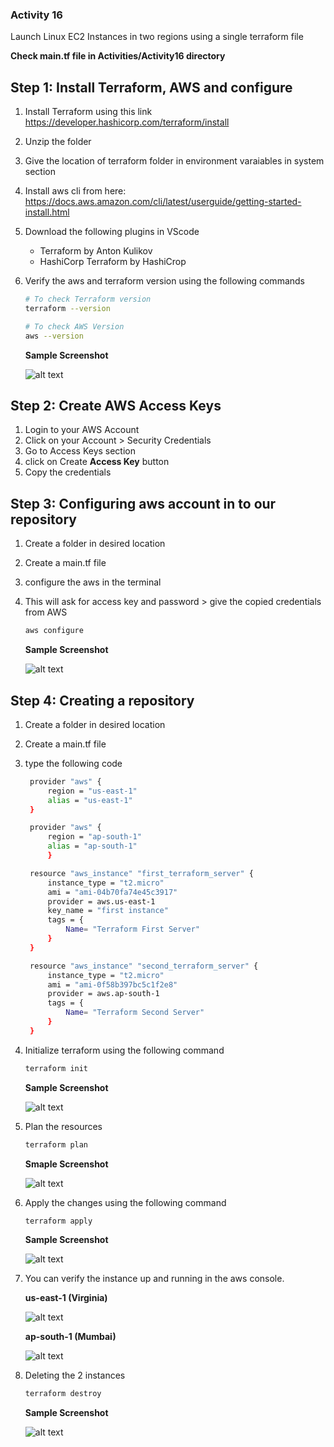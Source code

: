 ### Activity 16

Launch Linux EC2 Instances in two regions using a single terraform file

**Check main.tf file in Activities/Activity16 directory**

## Step 1: Install Terraform, AWS and configure

1. Install Terraform using this link https://developer.hashicorp.com/terraform/install

2. Unzip the folder
3. Give the location of terraform folder in environment varaiables in system section
4. Install aws cli from here: https://docs.aws.amazon.com/cli/latest/userguide/getting-started-install.html

5. Download the following plugins in VScode

   - Terraform by Anton Kulikov
   - HashiCorp Terraform by HashiCrop

6. Verify the aws and terraform version using the following commands

   ```bash
   # To check Terraform version
   terraform --version

   # To check AWS Version
   aws --version
   ```

   **Sample Screenshot**

   ![alt text](/Images/Activity16/version.png)

## Step 2: Create AWS Access Keys

1. Login to your AWS Account
2. Click on your Account > Security Credentials
3. Go to Access Keys section
4. click on Create **Access Key** button
5. Copy the credentials

## Step 3: Configuring aws account in to our repository

1. Create a folder in desired location
2. Create a main.tf file
3. configure the aws in the terminal
4. This will ask for access key and password > give the copied credentials from AWS

   ```bash
   aws configure
   ```

   **Sample Screenshot**

   ![alt text](/Images/Activity16/aws-creds.png)

## Step 4: Creating a repository

1. Create a folder in desired location
2. Create a main.tf file
3. type the following code

   ```bash
    provider "aws" {
        region = "us-east-1"
        alias = "us-east-1"
    }

    provider "aws" {
        region = "ap-south-1"
        alias = "ap-south-1"
        }

    resource "aws_instance" "first_terraform_server" {
        instance_type = "t2.micro"
        ami = "ami-04b70fa74e45c3917"
        provider = aws.us-east-1
        key_name = "first instance"
        tags = {
            Name= "Terraform First Server"
        }
    }

    resource "aws_instance" "second_terraform_server" {
        instance_type = "t2.micro"
        ami = "ami-0f58b397bc5c1f2e8"
        provider = aws.ap-south-1
        tags = {
            Name= "Terraform Second Server"
        }
    }
   ```

4. Initialize terraform using the following command

   ```bash
   terraform init
   ```

   **Sample Screenshot**

   ![alt text](/Images/Activity16/terraform-init.png)

5. Plan the resources

   ```bash
   terraform plan
   ```

   **Smaple Screenshot**

   ![alt text](/Images/Activity16/terraform-pan.png)

6. Apply the changes using the following command

   ```bash
   terraform apply
   ```

   **Sample Screenshot**

   ![alt text](/Images/Activity16/terraform-apply.png)

7. You can verify the instance up and running in the aws console.

   **us-east-1 (Virginia)**

   ![alt text](/Images/Activity16/us-east1.png)

   **ap-south-1 (Mumbai)**

   ![alt text](/Images/Activity16/ap-south-1.png)

8. Deleting the 2 instances

   ```bash
   terraform destroy
   ```

   **Sample Screenshot**

   ![alt text](/Images/Activity16/terraform-destroy.png)
